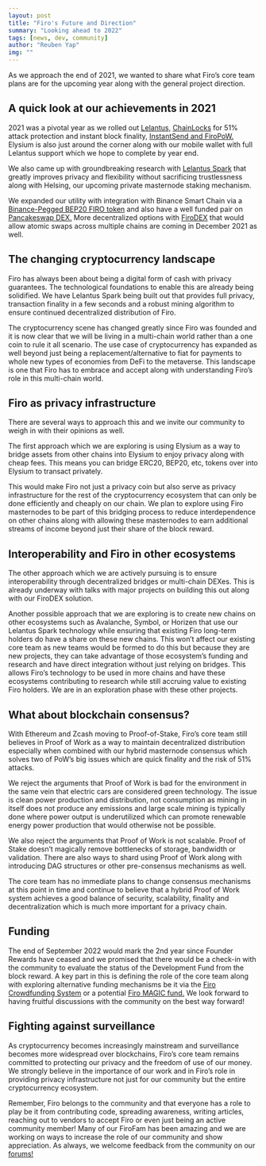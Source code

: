 ```yaml
---
layout: post
title: "Firo's Future and Direction"
summary: "Looking ahead to 2022"
tags: [news, dev, community]
author: "Reuben Yap"
img: ""
---
```

As we approach the end of 2021, we wanted to share what Firo’s core team plans are for the upcoming year along with the general project direction.

## A quick look at our achievements in 2021

2021 was a pivotal year as we rolled out [Lelantus,](https://firo.org/2021/01/06/lelantus-activating-on-firo.html) [ChainLocks](https://firo.org/2021/01/28/chainlocks-activated-mainnet.html) for 51% attack protection and instant block finality, [InstantSend and FiroPoW.](https://firo.org/2021/10/01/firopow-and-instantsend-release.html) Elysium is also just around the corner along with our mobile wallet with full Lelantus support which we hope to complete by year end.

We also came up with groundbreaking research with [Lelantus Spark](https://firo.org/2021/08/24/presenting-lelantus-spark.html) that greatly improves privacy and flexibility without sacrificing trustlessness along with Helsing, our upcoming private masternode staking mechanism.

We expanded our utility with integration with Binance Smart Chain via a [Binance-Pegged BEP20 FIRO token](https://www.coingecko.com/en/coins/binance-peg-firo) and also have a well funded pair on [Pancakeswap DEX.](https://pancakeswap.finance/swap?inputCurrency=0xbb4cdb9cbd36b01bd1cbaebf2de08d9173bc095c&outputCurrency=0xd5d0322b6bab6a762c79f8c81a0b674778e13aed) More decentralized options with [FiroDEX](https://github.com/firoorg/FiroDEX-Desktop) that would allow atomic swaps across multiple chains are coming in December 2021 as well.

## The changing cryptocurrency landscape

Firo has always been about being a digital form of cash with privacy guarantees. The technological foundations to enable this are already being solidified. We have Lelantus Spark being built out that provides full privacy, transaction finality in a few seconds and a robust mining algorithm to ensure continued decentralized distribution of Firo.

The cryptocurrency scene has changed greatly since Firo was founded and it is now clear that we will be living in a multi-chain world rather than a one coin to rule it all scenario. The use case of cryptocurrency has expanded as well beyond just being a replacement/alternative to fiat for payments to whole new types of economies from DeFi to the metaverse. This landscape is one that Firo has to embrace and accept along with understanding Firo’s role in this multi-chain world.

## Firo as privacy infrastructure

There are several ways to approach this and we invite our community to weigh in with their opinions as well.

The first approach which we are exploring is using Elysium as a way to bridge assets from other chains into Elysium to enjoy privacy along with cheap fees. This means you can bridge ERC20, BEP20, etc, tokens over into Elysium to transact privately.

This would make Firo not just a privacy coin but also serve as privacy infrastructure for the rest of the cryptocurrency ecosystem that can only be done efficiently and cheaply on our chain. We plan to explore using Firo masternodes to be part of this bridging process to reduce interdependence on other chains along with allowing these masternodes to earn additional streams of income beyond just their share of the block reward.

## Interoperability and Firo in other ecosystems

The other approach which we are actively pursuing is to ensure interoperability through decentralized bridges or multi-chain DEXes. This is already underway with talks with major projects on building this out along with our FiroDEX solution.

Another possible approach that we are exploring is to create new chains on other ecosystems such as Avalanche, Symbol, or Horizen that use our Lelantus Spark technology while ensuring that existing Firo long-term holders do have a share on these new chains. This won’t affect our existing core team as new teams would be formed to do this but because they are new projects, they can take advantage of those ecosystem’s funding and research and have direct integration without just relying on bridges. This allows Firo’s technology to be used in more chains and have these ecosystems contributing to research while still accruing value to existing Firo holders. We are in an exploration phase with these other projects.

## What about blockchain consensus?

With Ethereum and Zcash moving to Proof-of-Stake, Firo’s core team still believes in Proof of Work as a way to maintain decentralized distribution especially when combined with our hybrid masternode consensus which solves two of PoW’s big issues which are quick finality and the risk of 51% attacks.

We reject the arguments that Proof of Work is bad for the environment in the same vein that electric cars are considered green technology. The issue is clean power production and distribution, not consumption as mining in itself does not produce any emissions and large scale mining is typically done where power output is underutilized which can promote renewable energy power production that would otherwise not be possible.

We also reject the arguments that Proof of Work is not scalable. Proof of Stake doesn’t magically remove bottlenecks of storage, bandwidth or validation. There are also ways to shard using Proof of Work along with introducing DAG structures or other pre-consensus mechanisms as well.

The core team has no immediate plans to change consensus mechanisms at this point in time and continue to believe that a hybrid Proof of Work system achieves a good balance of security, scalability, finality and decentralization which is much more important for a privacy chain.

## Funding

The end of September 2022 would mark the 2nd year since Founder Rewards have ceased and we promised that there would be a check-in with the community to evaluate the status of the Development Fund from the block reward. A key part in this is defining the role of the core team along with exploring alternative funding mechanisms be it via the [Firo Crowdfunding System](https://fcs.firo.org) or a potential [Firo MAGIC fund.](https://forum.firo.org/t/seeking-feedback-on-a-magic-firo-fund/1929) We look forward to having fruitful discussions with the community on the best way forward!

## Fighting against surveillance

As cryptocurrency becomes increasingly mainstream and surveillance becomes more widespread over blockchains, Firo’s core team remains committed to protecting our privacy and the freedom of use of our money. We strongly believe in the importance of our work and in Firo’s role in providing privacy infrastructure not just for our community but the entire cryptocurrency ecosystem. 

Remember, Firo belongs to the community and that everyone has a role to play be it from contributing code, spreading awareness, writing articles, reaching out to vendors to accept Firo or even just being an active community member! Many of our FiroFam has been amazing and we are working on ways to increase the role of our community and show appreciation. As always, we welcome feedback from the community on our [forums!](https://forum.firo.org)